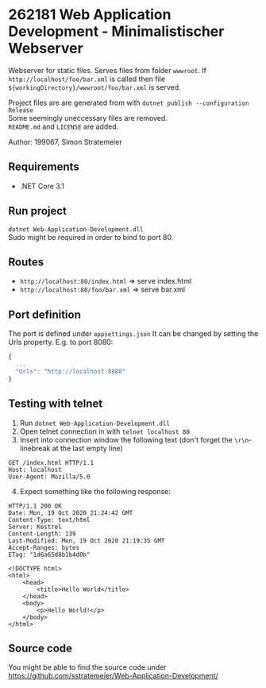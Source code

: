 # 262181 Web Application Development - Minimalistischer Webserver
Webserver for static files. Serves files from folder `wwwroot`. If `http://localhost/foo/bar.xml` is called then file `${workingDirectory}/wwwroot/foo/bar.xml` is served.

Project files are are generated from with `dotnet publish --configuration Release`  
Some seemingly uneccessary files are removed.  
`README.md` and `LICENSE` are added.

Author: 199067, Simon Stratemeier

## Requirements
- .NET Core 3.1

## Run project
`dotnet Web-Application-Development.dll`  
Sudo might be required in order to bind to port 80. 

## Routes
- `http://localhost:80/index.html` => serve index.html
- `http://localhost:80/foo/bar.xml` => serve bar.xml

## Port definition
The port is defined under `appsettings.json`
It can be changed by setting the Urls property. E.g. to port 8080:
```javascript
{
  ...
  "Urls": "http://localhost:8080"
}
```

## Testing with telnet
1. Run `dotnet Web-Application-Development.dll`  
2. Open telnet connection in with `telnet localhost 80`
3. Insert into connection window the following text (don't forget the `\r\n`-linebreak at the last empty line) 
```
GET /index.html HTTP/1.1
Host: localhost
User-Agent: Mozilla/5.0

```
4. Expect something like the following response:
```
HTTP/1.1 200 OK
Date: Mon, 19 Oct 2020 21:24:42 GMT
Content-Type: text/html
Server: Kestrel
Content-Length: 139
Last-Modified: Mon, 19 Oct 2020 21:19:35 GMT
Accept-Ranges: bytes
ETag: "1d6a65d8b1b4d0b"

<!DOCTYPE html>
<html>
    <head>
        <title>Hello World</title>
    </head>
    <body>
        <p>Hello World!</p>
    </body>
</html>
```

## Source code
You might be able to find the source code under <https://github.com/sstratemeier/Web-Application-Development/>
